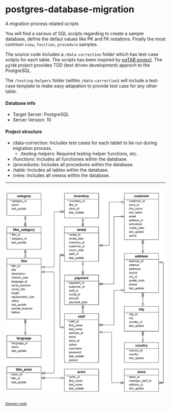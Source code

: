 # postgres-database-migration

A migration process related scripts

You will find a various of SQL scripts regarding to create a sample database, define the defaul values like PK and FK notations. Finally the most common `view`, `function`, `procedure` samples.

The source code includes a `/data-correction` folder which has test-case sctipts for each table. The scripts has been inspired by [pgTAB project](https://pgtap.org/). The `pgTAB` project provides TDD (test driven development) approch to the PostgreSQL.

The `/testing-helpers` folder (within `/data-correction`) will include a test-case template to make easy adapation to provide test case for any other table.

#### Database info
- Target Server: PostgreSQL
- Server Version: 10

#### Project structure
- /data-correction: Includes test cases for each tablet to be run during migration process. 
    - /testing-helpers: Required testing-helper functions, etc. 
- /functions: Includes all functiones within the database.
- /procedures: Includes all procedures within the database.
- /table: Includes all tables within the database.
- /view: Includes all viewss within the database.

---

#### ![Diagram](media/db_ER_diagram.png) 
<sub><sup>[Diagram credit](https://www.postgresqltutorial.com/postgresql-sample-database/)</sup></sub>

